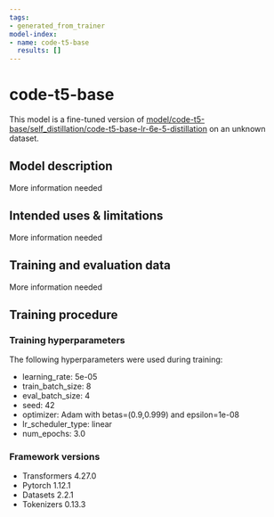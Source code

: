 ```yaml
---
tags:
- generated_from_trainer
model-index:
- name: code-t5-base
  results: []
---
```


<!-- This model card has been generated automatically according to the information the Trainer had access to. You
should probably proofread and complete it, then remove this comment. -->

# code-t5-base

This model is a fine-tuned version of [model/code-t5-base/self_distillation/code-t5-base-lr-6e-5-distillation](https://huggingface.co/model/code-t5-base/self_distillation/code-t5-base-lr-6e-5-distillation) on an unknown dataset.

## Model description

More information needed

## Intended uses & limitations

More information needed

## Training and evaluation data

More information needed

## Training procedure

### Training hyperparameters

The following hyperparameters were used during training:
- learning_rate: 5e-05
- train_batch_size: 8
- eval_batch_size: 4
- seed: 42
- optimizer: Adam with betas=(0.9,0.999) and epsilon=1e-08
- lr_scheduler_type: linear
- num_epochs: 3.0

### Framework versions

- Transformers 4.27.0
- Pytorch 1.12.1
- Datasets 2.2.1
- Tokenizers 0.13.3
